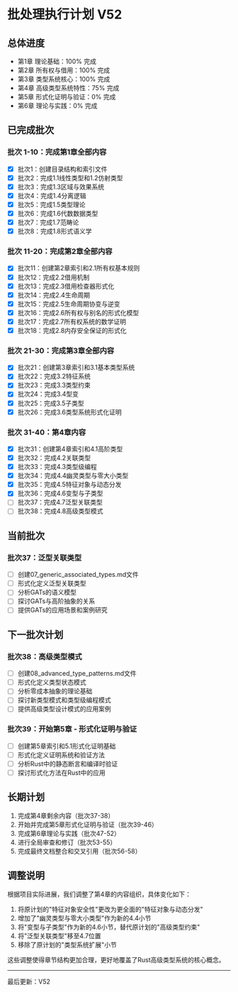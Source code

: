 # 批处理执行计划 V52

## 总体进度

- 第1章 理论基础：100% 完成
- 第2章 所有权与借用：100% 完成
- 第3章 类型系统核心：100% 完成
- 第4章 高级类型系统特性：75% 完成
- 第5章 形式化证明与验证：0% 完成
- 第6章 理论与实践：0% 完成

## 已完成批次

### 批次 1-10：完成第1章全部内容

- [x] 批次1：创建目录结构和索引文件
- [x] 批次2：完成1.1线性类型和1.2仿射类型
- [x] 批次3：完成1.3区域与效果系统
- [x] 批次4：完成1.4分离逻辑
- [x] 批次5：完成1.5类型理论
- [x] 批次6：完成1.6代数数据类型
- [x] 批次7：完成1.7范畴论
- [x] 批次8：完成1.8形式语义学

### 批次 11-20：完成第2章全部内容

- [x] 批次11：创建第2章索引和2.1所有权基本规则
- [x] 批次12：完成2.2借用机制
- [x] 批次13：完成2.3借用检查器形式化
- [x] 批次14：完成2.4生命周期
- [x] 批次15：完成2.5生命周期协变与逆变
- [x] 批次16：完成2.6所有权与别名的形式化模型
- [x] 批次17：完成2.7所有权系统的数学证明
- [x] 批次18：完成2.8内存安全保证的形式化

### 批次 21-30：完成第3章全部内容

- [x] 批次21：创建第3章索引和3.1基本类型系统
- [x] 批次22：完成3.2特征系统
- [x] 批次23：完成3.3类型约束
- [x] 批次24：完成3.4型变
- [x] 批次25：完成3.5子类型
- [x] 批次26：完成3.6类型系统形式化证明

### 批次 31-40：第4章内容

- [x] 批次31：创建第4章索引和4.1高阶类型
- [x] 批次32：完成4.2关联类型
- [x] 批次33：完成4.3类型级编程
- [x] 批次34：完成4.4幽灵类型与零大小类型
- [x] 批次35：完成4.5特征对象与动态分发
- [x] 批次36：完成4.6变型与子类型
- [ ] 批次37：完成4.7泛型关联类型
- [ ] 批次38：完成4.8高级类型模式

## 当前批次

### 批次37：泛型关联类型

- [ ] 创建07_generic_associated_types.md文件
- [ ] 形式化定义泛型关联类型
- [ ] 分析GATs的语义模型
- [ ] 探讨GATs与高阶抽象的关系
- [ ] 提供GATs的应用场景和案例研究

## 下一批次计划

### 批次38：高级类型模式

- [ ] 创建08_advanced_type_patterns.md文件
- [ ] 形式化定义类型状态模式
- [ ] 分析零成本抽象的理论基础
- [ ] 探讨新类型模式和类型级编程模式
- [ ] 提供高级类型设计模式的应用案例

### 批次39：开始第5章 - 形式化证明与验证

- [ ] 创建第5章索引和5.1形式化证明基础
- [ ] 形式化定义证明系统和验证方法
- [ ] 分析Rust中的静态断言和编译时验证
- [ ] 探讨形式化方法在Rust中的应用

## 长期计划

1. 完成第4章剩余内容（批次37-38）
2. 开始并完成第5章形式化证明与验证（批次39-46）
3. 完成第6章理论与实践（批次47-52）
4. 进行全局审查和修订（批次53-55）
5. 完成最终文档整合和交叉引用（批次56-58）

## 调整说明

根据项目实际进展，我们调整了第4章的内容组织，具体变化如下：

1. 将原计划的"特征对象安全性"更改为更全面的"特征对象与动态分发"
2. 增加了"幽灵类型与零大小类型"作为新的4.4小节
3. 将"变型与子类型"作为新的4.6小节，替代原计划的"高级类型约束"
4. 将"泛型关联类型"移至4.7位置
5. 移除了原计划的"类型系统扩展"小节

这些调整使得章节结构更加合理，更好地覆盖了Rust高级类型系统的核心概念。

---

最后更新：V52
